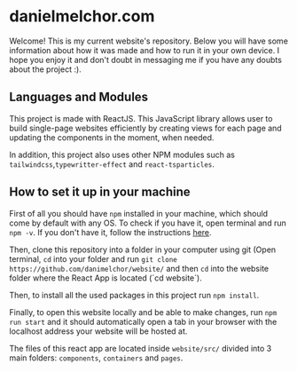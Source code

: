 # danielmelchor.com
Welcome! This is my current website's repository. Below you will have some information about how it was made and how to run it in your own device. I hope you enjoy it and don't doubt in messaging me if you have any doubts about the project :).

## Languages and Modules
This project is made with ReactJS. This JavaScript library allows user to build single-page websites efficiently by creating views for each page and updating the components in the moment, when needed.

In addition, this project also uses other NPM modules such as `tailwindcss`,`typewritter-effect` and `react-tsparticles`.

## How to set it up in your machine
First of all you should have `npm` installed in your machine, which should come by default with any OS. To check if you have it, open terminal and run `npm -v`. If you don't have it, follow the instructions [here](https://www.npmjs.com/get-npm).

Then, clone this repository into a folder in your computer using git (Open terminal, `cd` into your folder and run `git clone https://github.com/danimelchor/website/` and then `cd` into the website folder where the React App is located (´cd website´).

Then, to install all the used packages in this project run `npm install`.

Finally, to open this website locally and be able to make changes, run `npm run start` and it should automatically open a tab in your browser with the localhost address your website will be hosted at.

The files of this react app are located inside `website/src/` divided into 3 main folders: `components`, `containers` and `pages`.
